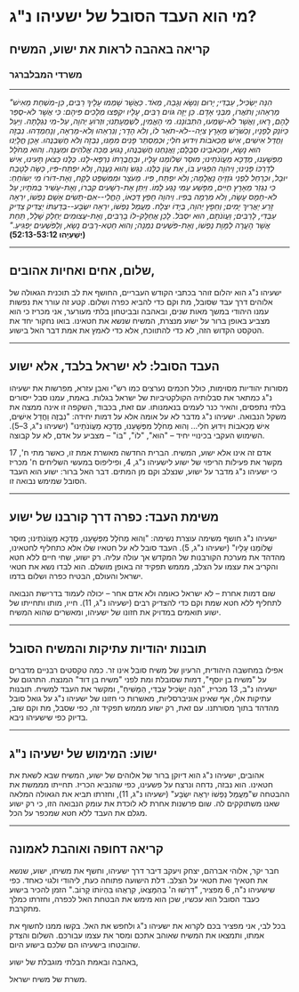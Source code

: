 # מי הוא העבד הסובל של ישעיהו נ"ג?

## קריאה באהבה לראות את ישוע, המשיח

### משרדי המבלברגר

---

_"הִנֵּה יַשְׂכִּיל, עַבְדִּי; יָרוּם וְנִשָּׂא וְגָבַהּ, מְאֹד. כַּאֲשֶׁר שָׁמְמוּ עָלֶיךָ רַבִּים, כֵּן-מִשְׁחַת מֵאִישׁ מַרְאֵהוּ; וְתֹאֲרוֹ, מִבְּנֵי אָדָם. כֵּן יַזֶּה גּוֹיִם רַבִּים, עָלָיו יִקְפְּצוּ מְלָכִים פִּיהֶם: כִּי אֲשֶׁר לֹא-סֻפַּר לָהֶם, רָאוּ, וַאֲשֶׁר לֹא-שָׁמְעוּ, הִתְבּוֹנָנוּ. מִי הֶאֱמִין, לִשְׁמֻעָתֵנוּ; וּזְרוֹעַ יְהוָה, עַל-מִי נִגְלָתָה. וַיַּעַל כַּיּוֹנֵק לְפָנָיו, וְכַשֹּׁרֶשׁ מֵאֶרֶץ צִיָּה--לֹא-תֹאַר לוֹ, וְלֹא הָדָר; וְנִרְאֵהוּ וְלֹא-מַרְאֶה, וְנֶחְמְדֵהוּ. נִבְזֶה וַחֲדַל אִישִׁים, אִישׁ מַכְאֹבוֹת וִידוּעַ חֹלִי; וּכְמַסְתֵּר פָּנִים מִמֶּנּוּ, נִבְזֶה וְלֹא חֲשַׁבְנֻהוּ. אָכֵן חֳלָיֵנוּ הוּא נָשָׂא, וּמַכְאֹבֵינוּ סְבָלָם; וַאֲנַחְנוּ חֲשַׁבְנֻהוּ, נָגוּעַ מֻכֵּה אֱלֹהִים וּמְעֻנֶּה. וְהוּא מְחֹלָל מִפְּשָׁעֵנוּ, מְדֻכָּא מֵעֲוֺנֹתֵינוּ; מוּסַר שְׁלוֹמֵנוּ עָלָיו, וּבַחֲבֻרָתוֹ נִרְפָּא-לָנוּ. כֻּלָּנוּ כַּצֹּאן תָּעִינוּ, אִישׁ לְדַרְכּוֹ פָּנִינוּ; וַיהוָה הִפְגִּיעַ בּוֹ, אֵת עֲוֺן כֻּלָּנוּ. נִגַּשׂ וְהוּא נַעֲנֶה, וְלֹא יִפְתַּח-פִּיו, כַּשֶּׂה לַטֶּבַח יוּבָל, וּכְרָחֵל לִפְנֵי גֹזְזֶיהָ נֶאֱלָמָה; וְלֹא יִפְתַּח, פִּיו. מֵעֹצֶר וּמִמִּשְׁפָּט לֻקָּח, וְאֶת-דּוֹרוֹ מִי יְשׂוֹחֵחַ: כִּי נִגְזַר מֵאֶרֶץ חַיִּים, מִפֶּשַׁע עַמִּי נֶגַע לָמוֹ. וַיִּתֵּן אֶת-רְשָׁעִים קִבְרוֹ, וְאֶת-עָשִׁיר בְּמֹתָיו; עַל לֹא-חָמָס עָשָׂה, וְלֹא מִרְמָה בְּפִיו. וַיהוָה חָפֵץ דַּכְּאוֹ, הֶחֱלִי--אִם-תָּשִׂים אָשָׁם נַפְשׁוֹ, יִרְאֶה זֶרַע יַאֲרִיךְ יָמִים; וְחֵפֶץ יְהוָה, בְּיָדוֹ יִצְלָח. מֵעֲמַל נַפְשׁוֹ, יִרְאֶה יִשְׂבָּע--בְּדַעְתּוֹ יַצְדִּיק צַדִּיק עַבְדִּי, לָרַבִּים; וַעֲוֺנֹתָם, הוּא יִסְבֹּל. לָכֵן אֲחַלֶּק-לוֹ בָרַבִּים, וְאֶת-עֲצוּמִים יְחַלֵּק שָׁלָל, תַּחַת אֲשֶׁר הֶעֱרָה לַמָּוֶת נַפְשׁוֹ, וְאֶת-פֹּשְׁעִים נִמְנָה; וְהוּא חֵטְא-רַבִּים נָשָׂא, וְלַפֹּשְׁעִים יַפְגִּיעַ."_
**(יְשַׁעְיָהוּ 52:13-53:12)**

---

## שלום, אחים ואחיות אהובים,

ישעיהו נ"ג הוא יהלום זוהר בכתבי הקודש העבריים, החושף את לב תוכנית הגאולה של אלוהים דרך עבד שסובל, מת וקם כדי להביא כפרה ושלום. קטע זה עורר את נפשות עמנו היהודי במשך מאות שנים, ובאהבה ובביטחון בלתי מעורער, אני מכריז כי הוא מצביע באופן ברור על ישוע מנצרת, המשיח שנשא את חטאינו. בואו נחקור יחד את הטקסט הקדוש הזה, לא כדי להתווכח, אלא כדי לאמץ את אמת דבר האל בישוע.

---

## העבד הסובל: לא ישראל בלבד, אלא ישוע

מסורות יהודיות מסוימות, כולל חכמים נערצים כמו רש"י ואבן עזרא, מפרשות את ישעיהו נ"ג כמתאר את סבלותיה הקולקטיביות של ישראל בגלות. באמת, עמנו סבל ייסורים בלתי נתפסים, והאיר כנר לעמים בנאמנותו. עם זאת, בכבוד, השקפה זו אינה ממצה את משקל הנבואה. ישעיהו נ"ג מדבר לא על אומה אלא על דמות יחידה: "נִבְזֶה וַחֲדַל אִישִׁים, אִישׁ מַכְאֹבוֹת וִידוּעַ חֹלִי... וְהוּא מְחֹלָל מִפְּשָׁעֵנוּ, מְדֻכָּא מֵעֲו‍ֹנֹתֵינוּ" (ישעיהו נ"ג, 3–5). השימוש העקבי בכינויי יחיד – "הוּא", "לוֹ", "בּוֹ" – מצביע על אדם, לא על קבוצה.

אדם זה אינו אלא ישוע, המשיח. הברית החדשה מאשרת אמת זו, כאשר מתי ח', 17 מקשר את פעילות הריפוי של ישוע לישעיהו נ"ג, 4, ופיליפוס במעשי השליחים ח' מכריז כי ישעיהו נ"ג מדבר על ישוע, שנצלב וקם מן המתים. דבר האל ברור: ישוע הוא העבד הסובל שמימש נבואה זו.

---

## משימת העבד: כפרה דרך קורבנו של ישוע

ישעיהו נ"ג חושף משימה עוצרת נשימה: "וְהוּא מְחֹלָל מִפְּשָׁעֵנוּ, מְדֻכָּא מֵעֲו‍ֹנֹתֵינוּ; מוּסַר שְׁלוֹמֵנוּ עָלָיו" (ישעיהו נ"ג, 5). העבד סובל לא על חטאיו שלו אלא כתחליף לחטאינו, מהדהד את מערכת הקורבנות של המקדש אך עולה עליה. רק ישוע, שחי חיים ללא חטא והקריב את עצמו על הצלב, מממש תפקיד זה באופן מושלם. הוא לבדו נשא את חטאי ישראל והעולם, הבטיח כפרה ושלום בדמו.

שום דמות אחרת – לא ישראל כאומה ולא אדם אחר – יכולה לעמוד בדרישת הנבואה לתחליף ללא חטא שמת וקם כדי להצדיק רבים (ישעיהו נ"ג, 11). חייו, מותו ותחייתו של ישוע תואמים במדויק את חזונו של ישעיהו, ומאשרים שהוא המשיח.

---

## תובנות יהודיות עתיקות והמשיח הסובל

אפילו במחשבה היהודית, הרעיון של משיח סובל אינו זר. כמה טקסטים רבניים מדברים על "משיח בן יוסף", דמות שסובלת ומת לפני "משיח בן דוד" המנצח. התרגום של ישעיהו נ"ב, 13 מכריז, "הִנֵּה יַשְׂכִּיל עַבְדִּי, הַמָּשִׁיחַ", ומקשר את העבד למשיח. תובנות עתיקות אלו, אף שאינן אוניברסליות, מאשרות כי חזונו של ישעיהו נ"ג על גואל סובל מהדהד בתוך מסורתנו. עם זאת, רק ישוע מממש תפקיד זה, כפי שסבל, מת וקם שוב, בדיוק כפי שישעיהו ניבא.

---

## ישוע: המימוש של ישעיהו נ"ג

אהובים, ישעיהו נ"ג הוא דיוקן ברור של אלוהים של ישוע, המשיח שבא לשאת את חטאינו. הוא נבזה, נדחה ונרצח על פשעינו, כפי שהנביא הכריז. תחייתו מממשת את ההבטחה ש"מֵעֲמַל נַפְשׁוֹ יִרְאֶה יִשְׂבָּע" (ישעיהו נ"ג, 11), וחזרתו תביא את הגאולה המלאה שאנו משתוקקים לה. שום פרשנות אחרת לא לוכדת את עומק הנבואה הזו, כי רק ישוע מגלם את העבד ללא חטא שמכפר על הכל.

---

## קריאה דחופה ואוהבת לאמונה

חבר יקר, אלוהי אברהם, יצחק ויעקב דיבר דרך ישעיהו, וחשף את משיחו, ישוע, שנשא את חטאיך ואת חטאי על הצלב. דלת הישועה פתוחה כעת, ליהודי ולגוי כאחד. כפי שישעיהו נ"ה, 6 מפציר, "דִּרְשׁוּ ה' בְּהִמָּצְאוֹ, קִרְאֻהוּ בִּהְיוֹתוֹ קָרוֹב." הזמן להכיר בישוע כעבד הסובל הוא עכשיו, שכן הוא מימש את הבטחת האל לכפרה, וחזרתו כמלך מתקרבת.

בכל לבי, אני מפציר בכם לקרוא את ישעיהו נ"ג ולחפש את האל. בקשו ממנו לחשוף את אמתו, ותמצאו את המשיח שאוהב אתכם ומסר את עצמו עבורכם. השלום והצדק שהובטחו בישעיהו הם שלכם בישוע היום.

באהבה ובאמת הבלתי מוגבלת של ישוע,

משרת של משיח ישראל.
